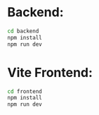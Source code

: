 # Backend:

```bash
cd backend
npm install
npm run dev
```

# Vite Frontend:

```bash
cd frontend
npm install
npm run dev
```